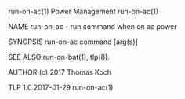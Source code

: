 run-on-ac(1)                                                                                                                                        Power Management                                                                                                                                       run-on-ac(1)

NAME
       run-on-ac - run command when on ac power

SYNOPSIS
       run-on-ac command [arg(s)]

SEE ALSO
       run-on-bat(1), tlp(8).

AUTHOR
       (c) 2017 Thomas Koch <linrunner at gmx.net>

TLP 1.0                                                                                                                                                2017-01-29                                                                                                                                          run-on-ac(1)
